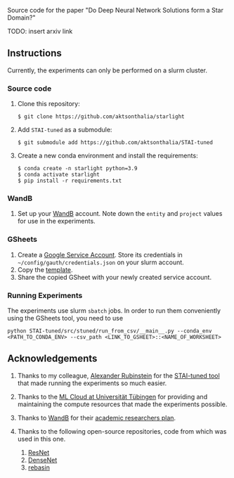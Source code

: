 Source code for the paper "Do Deep Neural Network Solutions form a Star Domain?"

TODO: insert arxiv link

## Instructions

Currently, the experiments can only be performed on a slurm cluster. 

### Source code

1. Clone this repository:

    ```
    $ git clone https://github.com/aktsonthalia/starlight
    ```
1. Add `STAI-tuned` as a submodule:

    ```
    $ git submodule add https://github.com/aktsonthalia/STAI-tuned
    ```
1. Create a new conda environment and install the requirements:

    ```
    $ conda create -n starlight python=3.9
    $ conda activate starlight
    $ pip install -r requirements.txt
    ```

### WandB

1. Set up your [WandB](https://wandb.ai) account. Note down the `entity` and `project` values for use in the experiments.

### GSheets

1. Create a [Google Service Account](https://support.google.com/a/answer/7378726?hl=en). Store its credentials in `~/config/gauth/credentials.json` on your slurm account.
2. Copy the [template](https://docs.google.com/spreadsheets/d/1yUZd8F9TncKoWxkTS_WtCtXiPOEwnjCssiJyOU2I9gc/edit#gid=727279666).
3. Share the copied GSheet with your newly created service account.

### Running Experiments

The experiments use slurm `sbatch` jobs. In order to run them conveniently using the GSheets tool, you need to use 

```
python STAI-tuned/src/stuned/run_from_csv/__main__.py --conda_env <PATH_TO_CONDA_ENV> --csv_path <LINK_TO_GSHEET>::<NAME_OF_WORKSHEET> 
```

## Acknowledgements

1. Thanks to my colleague, [Alexander Rubinstein](https://github.com/alexanderRubinstein/) for the [STAI-tuned tool](https://github.com/AlexanderRubinstein/STAI-tuned) that made running the experiments so much easier.

1. Thanks to the [ML Cloud at Universität Tübingen](https://portal.mlcloud.uni-tuebingen.de/) for providing and maintaining the compute resources that made the experiments possible.

1. Thanks to [WandB](https://wandb.ai) for their [academic researchers plan](https://wandb.ai/site/research).

1. Thanks to the following open-source repositories, code from which was used in this one.
   1. [ResNet](https://github.com/kuangliu/pytorch-cifar/blob/master/models/resnet.py)
   2. [DenseNet](https://github.com/andreasveit/densenet-pytorch/blob/master/densenet.py)
   3. [rebasin](https://pypi.org/project/rebasin/)
